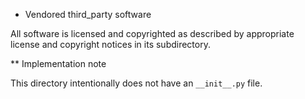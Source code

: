 * Vendored third_party software

All software is licensed and copyrighted as described by appropriate
license and copyright notices in its subdirectory.

** Implementation note

This directory intentionally does not have an `__init__.py` file.
